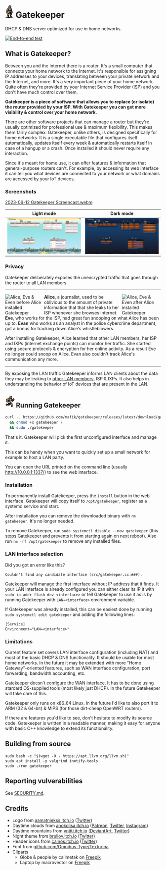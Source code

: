 # [![Gatekeeper](https://github.com/mafik/gatekeeper/blob/main/static/gatekeeper.webp?raw=true)](https://github.com/mafik/gatekeeper) Gatekeeper
DHCP &amp; DNS server optimized for use in home networks.

[![End-to-end test](https://github.com/mafik/gatekeeper/actions/workflows/test.yml/badge.svg)](https://github.com/mafik/gatekeeper/actions/workflows/test.yml)

## What is Gatekeeper?

Between you and the Internet there is a router. It's a small computer that connects your home network to the Internet. It's responsible for assigning IP addresses to your devices, translating between your private network and the Internet, and more. It's a very important piece of your home network. Quite often they're provided by your Internet Service Provider (ISP) and you don't have much control over them.

**Gatekeeper is a piece of software that allows you to replace (or isolate) the router provided by your ISP. With Gatekeeper you can get more visibility & control over your home network.**

There are other software projects that can manage a router but they're usually optimized for professional use & maximum flexibility. This makes them fairly complex. Gatekeeper, unlike others, is designed specifically for home networks. It is a single executable file that configures itself automatically, updates itself every week & automatically restarts itself in case of a hangup or a crash. Once installed it should never require any interaction.

Since it's meant for home use, it can offer features &amp; information that general-purpose routers can't. For example, by accessing its web interface it can tell you what devices are connected to your network or what domains are accessed by your IoT devices.

### Screenshots

[2023-06-12 Gatekeeper Screencast.webm](https://github.com/mafik/gatekeeper/assets/309914/76b61336-205b-4342-8715-d62d37a582c3)

| Light mode                                                                                                                            | Dark mode                                                                                                                                 |
| ------------------------------------------------------------------------------------------------------------------------------------- | ----------------------------------------------------------------------------------------------------------------------------------------- |
| ![Light mode](https://raw.githubusercontent.com/mafik/gatekeeper/f6204d11fd968177254feaa4e16e45360c07f4b5/screenshots/2023-06-24.png) | ![Dark mode](https://raw.githubusercontent.com/mafik/gatekeeper/f6204d11fd968177254feaa4e16e45360c07f4b5/screenshots/2023-06-24-dark.png) |

### Privacy

Gatekeeper deliberately exposes the unencrypted traffic that goes through the router to all LAN members.

<hr>

<img title="Alice, Eve & Even before Alice installed Gatekeeper" src=https://github.com/mafik/gatekeeper/assets/309914/49fe04dc-4650-4e35-837c-8462dc87cf79 width=25% align=left>

<img title="Alice, Eve & Even after Alice installed Gatekeeper" src=https://github.com/mafik/gatekeeper/assets/309914/8800314c-aa72-4187-a4be-dd2b67555c53 width=25% align=right>

**Alice**, a journalist, used to be oblivious to the amount of private information that that she leaks to her ISP whenever she browses internet. **Eve**, who works for the ISP, had great fun snooping on what Alice has been up to. **Evan** who works as an analyst in the police cybercrime department, got a bonus for tracking down Alice's whistleblowers.

After installing Gatekeeper, Alice learned that other LAN members, her ISP and IXPs (internet exchange points) can monitor her traffic. She started using secure protocols & encryption for her online activity. As a result Eve no longer could snoop on Alice. Evan also couldn't track Alice's communication any more.

<hr>

By exposing the LAN traffic Gatekeeper informs LAN clients about the data they may be leaking to [other LAN members](https://cylab.be/blog/73/man-in-the-middle-mitm-with-arpspoof), ISP & IXPs. It also helps in understanding the behavior of IoT devices that are present in the LAN.

## ![Running Gatekeeper](https://github.com/mafik/gatekeeper/blob/main/gatekeeper-running.gif?raw=true) Running Gatekeeper

```bash
curl -L https://github.com/mafik/gatekeeper/releases/latest/download/gatekeeper.x86_64 -o gatekeeper \
  && chmod +x gatekeeper \
  && sudo ./gatekeeper
```

That's it. Gatekeeper will pick the first unconfigured interface and manage it.

This can be handy when you want to quickly set up a small network for example to host a LAN party.

You can open the URL printed on the command line (usually  http://10.0.0.1:1337/) to see the web interface.

### Installation

To permanently install Gatekeeper, press the `Install` button in the web interface. Gatekeeper will copy itself to `/opt/gatekeeper`, register as a systemd service and start.

After installation you can remove the downloaded binary with `rm gatekeeper`. It's no longer needed.

To remove Gatekeeper, run `sudo systemctl disable --now gatekeeper` (this stops Gatekeeper and prevents it from starting again on next reboot). Also run `rm -rf /opt/gatekeeper` to remove any installed files.

### LAN interface selection

Did you got an error like this?

```
Couldn't find any candidate interface (src/gatekeeper.cc:###).
``````

Gatekeeper will manage the first interface without IP address that it finds. It your LAN interface is already configured you can either clear its IP it with `sudo ip addr flush dev <interface>` or tell Gatekeeper to use it as is by running Gatekeeper with `LAN=<interface>` environment variable.

If Gatekeeper was already installed, this can be easiest done by running `sudo systemctl edit gatekeeper` and adding the following lines:

```
[Service]
Environment="LAN=<interface>"
```

### Limitations

Current feature set covers LAN interface configuration (including NAT) and most of the basic DHCP & DNS functionality. It should be usable for most home networks. In the future it may be extended with more "Home Gateway"-oriented features, such as WAN interface configuration, port forwarding, bandwidth accounting, etc.

Gatekeeper doesn't configure the WAN interface. It has to be done using stardard OS-supplied tools (most likely just DHCP). In the future Gatekeeper will take care of this.

Gatekeeper only runs on x86_64 Linux. In the future I'd like to also port it to ARM (32 & 64-bit) & MIPS (for those dirt-cheap OpenWRT routers).

If there are features you'd like to see, don't hesitate to modify its source code. Gatekeeper is written in a readable manner, making it easy for anyone with basic C++ knowledge to extend its functionality.

## Building from source

```
sudo bash -c "$(wget -O - https://apt.llvm.org/llvm.sh)"
sudo apt install -y valgrind inotify-tools
sudo ./run gatekeeper
```

## Reporting vulverabilities

See [SECURITY.md](SECURITY.md).

## Credits

- Logo from [aamatniekss.itch.io](https://aamatniekss.itch.io/fantasy-knight-free-pixelart-animated-character) ([Twitter](https://twitter.com/Namatnieks))
- Daytime clouds from [anokolisa.itch.io](https://anokolisa.itch.io/sidescroller-pixelart-sprites-asset-pack-forest-16x16/devlog/398014/high-forest-new-update) ([Patreon](https://img.itch.zone/aW1nLzkzMTE1NzAucG5n/original/lXKJcR.png), [Twitter](https://img.itch.zone/aW1nLzkzMTE1NzEucG5n/original/ph%2BgkH.png), [Instagram](https://img.itch.zone/aW1nLzEwNDYzNDQ5LnBuZw==/original/Di01oS.png))
- Daytime mountains from [vnitti.itch.io](https://vnitti.itch.io/grassy-mountains-parallax-background) ([DeviantArt](http://www.deviantart.com/vnitti), [Twitter](https://twitter.com/vnitti_art))
- Night theme from [brullov.itch.io](https://brullov.itch.io/2d-platformer-asset-pack-castle-of-despair) ([Twitter](https://twitter.com/brullov_art))
- Header icons from [cainos.itch.io](https://cainos.itch.io/pixel-art-platformer-village-props) ([Twitter](https://twitter.com/cainos_chen))
- Font from [github.com/Omnibus-Type/Texturina](https://github.com/Omnibus-Type/Texturina)
- Cliparts
  - Globe & people by callmetak on <a href="https://www.freepik.com/free-vector/global-network-system-vector-concept-illustration-with-satellites-around-globe_40343325.htm#query=internet&position=18&from_view=search&track=sph">Freepik</a>
  - Laptop by macrovector on <a href="https://www.freepik.com/free-vector/retro-gadgets-2x2-isometric-design-concept-with-computer-evolution-3d-isolated_6845899.htm#query=old%20laptop&position=1&from_view=search&track=ais">Freepik</a>
